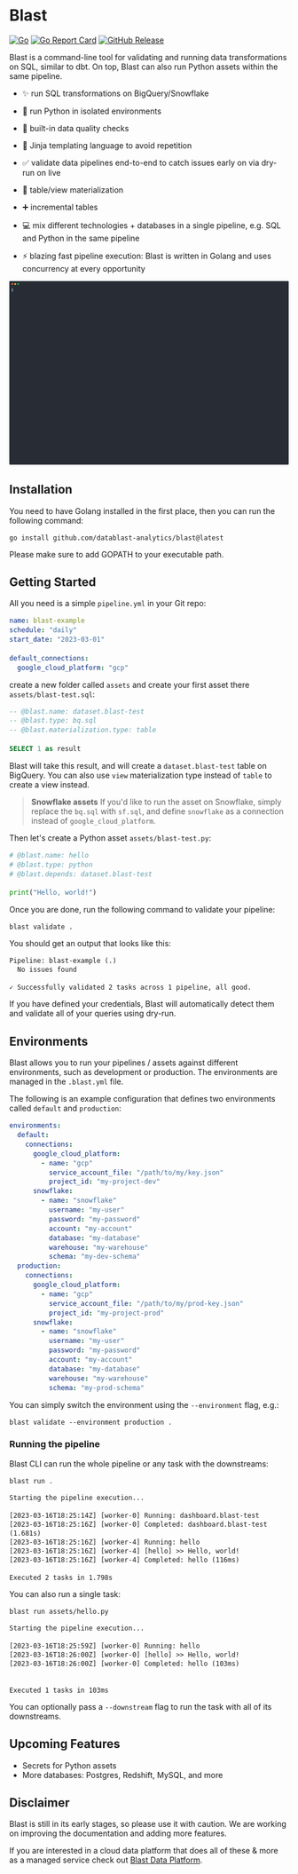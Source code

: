 # Blast

[![Go](https://img.shields.io/badge/--00ADD8?logo=go&logoColor=ffffff)](https://golang.org/)
[![Go Report Card](https://goreportcard.com/badge/github.com/datablast-analytics/blast)](https://goreportcard.com/report/github.com/datablast-analytics/blast)
[![GitHub Release](https://img.shields.io/github/v/release/datablast-analytics/blast)](https://img.shields.io/github/v/release/datablast-analytics/blast)

Blast is a command-line tool for validating and running data transformations on SQL, similar to dbt. On top, Blast can
also run Python assets within the same pipeline.

- ✨ run SQL transformations on BigQuery/Snowflake
- 🐍 run Python in isolated environments
- 💅 built-in data quality checks
- 🚀 Jinja templating language to avoid repetition
- ✅ validate data pipelines end-to-end to catch issues early on via dry-run on live
- 📐 table/view materialization
- ➕ incremental tables
- 💻 mix different technologies + databases in a single pipeline, e.g. SQL and Python in the same pipeline

- ⚡ blazing fast pipeline execution: Blast is written in Golang and uses concurrency at every opportunity

![Blast CLI](./resources/blast.svg)

## Installation

You need to have Golang installed in the first place, then you can run the following command:

```shell
go install github.com/datablast-analytics/blast@latest
```

Please make sure to add GOPATH to your executable path.

## Getting Started

All you need is a simple `pipeline.yml` in your Git repo:

```yaml
name: blast-example
schedule: "daily"
start_date: "2023-03-01"

default_connections:
  google_cloud_platform: "gcp"
```

create a new folder called `assets` and create your first asset there `assets/blast-test.sql`:

```sql
-- @blast.name: dataset.blast-test
-- @blast.type: bq.sql
-- @blast.materialization.type: table

SELECT 1 as result
```

Blast will take this result, and will create a `dataset.blast-test` table on BigQuery. You can also use `view`
materialization type instead of `table` to create a view instead.

> **Snowflake assets**
> If you'd like to run the asset on Snowflake, simply replace the `bq.sql` with `sf.sql`, and define `snowflake` as a
> connection instead of `google_cloud_platform`.

Then let's create a Python asset `assets/blast-test.py`:

```python
# @blast.name: hello
# @blast.type: python
# @blast.depends: dataset.blast-test

print("Hello, world!")
```

Once you are done, run the following command to validate your pipeline:

```shell
blast validate .
```

You should get an output that looks like this:

```shell
Pipeline: blast-example (.)
  No issues found

✓ Successfully validated 2 tasks across 1 pipeline, all good.
```

If you have defined your credentials, Blast will automatically detect them and validate all of your queries using
dry-run.

## Environments

Blast allows you to run your pipelines / assets against different environments, such as development or production. The
environments are managed in the `.blast.yml` file.

The following is an example configuration that defines two environments called `default` and `production`:

```yaml
environments:
  default:
    connections:
      google_cloud_platform:
        - name: "gcp"
          service_account_file: "/path/to/my/key.json"
          project_id: "my-project-dev"
      snowflake:
        - name: "snowflake"
          username: "my-user"
          password: "my-password"
          account: "my-account"
          database: "my-database"
          warehouse: "my-warehouse"
          schema: "my-dev-schema"
  production:
    connections:
      google_cloud_platform:
        - name: "gcp"
          service_account_file: "/path/to/my/prod-key.json"
          project_id: "my-project-prod"
      snowflake:
        - name: "snowflake"
          username: "my-user"
          password: "my-password"
          account: "my-account"
          database: "my-database"
          warehouse: "my-warehouse"
          schema: "my-prod-schema" 
```

You can simply switch the environment using the `--environment` flag, e.g.:

```shell
blast validate --environment production . 
```

### Running the pipeline

Blast CLI can run the whole pipeline or any task with the downstreams:

```shell
blast run .
```

```shell
Starting the pipeline execution...

[2023-03-16T18:25:14Z] [worker-0] Running: dashboard.blast-test
[2023-03-16T18:25:16Z] [worker-0] Completed: dashboard.blast-test (1.681s)
[2023-03-16T18:25:16Z] [worker-4] Running: hello
[2023-03-16T18:25:16Z] [worker-4] [hello] >> Hello, world!
[2023-03-16T18:25:16Z] [worker-4] Completed: hello (116ms)

Executed 2 tasks in 1.798s
```

You can also run a single task:

```shell
blast run assets/hello.py                            
```

```shell
Starting the pipeline execution...

[2023-03-16T18:25:59Z] [worker-0] Running: hello
[2023-03-16T18:26:00Z] [worker-0] [hello] >> Hello, world!
[2023-03-16T18:26:00Z] [worker-0] Completed: hello (103ms)


Executed 1 tasks in 103ms
```

You can optionally pass a `--downstream` flag to run the task with all of its downstreams.

## Upcoming Features

- Secrets for Python assets
- More databases: Postgres, Redshift, MySQL, and more

## Disclaimer

Blast is still in its early stages, so please use it with caution. We are working on improving the documentation and
adding more features.

If you are interested in a cloud data platform that does all of these & more as a managed service check
out [Blast Data Platform](https://getblast.io).

